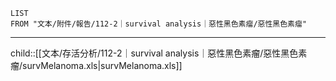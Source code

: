 ```dataview
LIST
FROM "文本/附件/報告/112-2｜survival analysis｜惡性黑色素瘤/惡性黑色素瘤"
```
---
child::[[文本/存活分析/112-2｜survival analysis｜惡性黑色素瘤/惡性黑色素瘤/survMelanoma.xls|survMelanoma.xls]]

